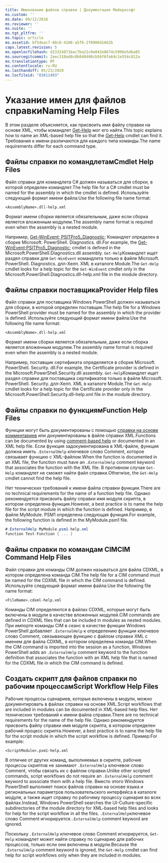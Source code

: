 ```yaml
---
title: Именование файлов справки | Документация Майкрософт
ms.custom: ''
ms.date: 09/12/2016
ms.reviewer: ''
ms.suite: ''
ms.tgt_pltfrm: ''
ms.topic: article
ms.assetid: bf54eac7-88c6-4108-a5f6-2f0906d1662b
caps.latest.revision: 5
ms.openlocfilehash: d13324871bac7ba21c0e042e8674c5996e5dba85
ms.sourcegitcommit: 2aec310ad0c0b048400cb56f6fa64c1e554c812a
ms.translationtype: MT
ms.contentlocale: ru-RU
ms.lasthandoff: 05/23/2020
ms.locfileid: "83811493"
---
```

# <a name="naming-help-files"></a><span data-ttu-id="8e08f-102">Указание имен для файлов справки</span><span class="sxs-lookup"><span data-stu-id="8e08f-102">Naming Help Files</span></span>

<span data-ttu-id="8e08f-103">В этом разделе объясняется, как присвоить имя файлу справки на основе XML, чтобы командлет [Get-Help](/powershell/module/Microsoft.PowerShell.Core/Get-Help) мог его найти.</span><span class="sxs-lookup"><span data-stu-id="8e08f-103">This topic explains how to name an XML-based help file so that the [Get-Help](/powershell/module/Microsoft.PowerShell.Core/Get-Help) cmdlet can find it.</span></span> <span data-ttu-id="8e08f-104">Требования к имени различаются для каждого типа команды.</span><span class="sxs-lookup"><span data-stu-id="8e08f-104">The name requirements differ for each command type.</span></span>

## <a name="cmdlet-help-files"></a><span data-ttu-id="8e08f-105">Файлы справки по командлетам</span><span class="sxs-lookup"><span data-stu-id="8e08f-105">Cmdlet Help Files</span></span>

<span data-ttu-id="8e08f-106">Файл справки для командлета C# должен называться для сборки, в которой определен командлет.</span><span class="sxs-lookup"><span data-stu-id="8e08f-106">The help file for a C# cmdlet must be named for the assembly in which the cmdlet is defined.</span></span> <span data-ttu-id="8e08f-107">Используйте следующий формат имени файла:</span><span class="sxs-lookup"><span data-stu-id="8e08f-107">Use the following file name format:</span></span>

```
<AssemblyName>.dll-help.xml
```

<span data-ttu-id="8e08f-108">Формат имени сборки является обязательным, даже если сборка является вложенным модулем.</span><span class="sxs-lookup"><span data-stu-id="8e08f-108">The assembly name format is required even when the assembly is a nested module.</span></span>

<span data-ttu-id="8e08f-109">Например, [Get-WinEvent; PSITPro5_Diagnostic;](/powershell/module/Microsoft.PowerShell.Diagnostics/Get-WinEvent) Командлет определен в сборке Microsoft. PowerShell. Diagnostics. dll.</span><span class="sxs-lookup"><span data-stu-id="8e08f-109">For example, the [Get-WinEvent;PSITPro5_Diagnostic;](/powershell/module/Microsoft.PowerShell.Diagnostics/Get-WinEvent) cmdlet is defined in the Microsoft.PowerShell.Diagnostics.dll assembly.</span></span> <span data-ttu-id="8e08f-110">`Get-Help`Командлет ищет раздел справки для `Get-WinEvent` командлета только в файле Microsoft. PowerShell. Diagnostics. длл-Хелп. XML в каталоге Module.</span><span class="sxs-lookup"><span data-stu-id="8e08f-110">The `Get-Help` cmdlet looks for a help topic for the `Get-WinEvent` cmdlet only in the Microsoft.PowerShell.Diagnostics.dll-help.xml file in the module directory.</span></span>

## <a name="provider-help-files"></a><span data-ttu-id="8e08f-111">Файлы справки поставщика</span><span class="sxs-lookup"><span data-stu-id="8e08f-111">Provider Help files</span></span>

<span data-ttu-id="8e08f-112">Файл справки для поставщика Windows PowerShell должен называться для сборки, в которой определен поставщик.</span><span class="sxs-lookup"><span data-stu-id="8e08f-112">The help file for a Windows PowerShell provider must be named for the assembly in which the provider is defined.</span></span> <span data-ttu-id="8e08f-113">Используйте следующий формат имени файла:</span><span class="sxs-lookup"><span data-stu-id="8e08f-113">Use the following file name format:</span></span>

```
<AssemblyName>.dll-help.xml
```

<span data-ttu-id="8e08f-114">Формат имени сборки является обязательным, даже если сборка является вложенным модулем.</span><span class="sxs-lookup"><span data-stu-id="8e08f-114">The assembly name format is required even when the assembly is a nested module.</span></span>

<span data-ttu-id="8e08f-115">Например, поставщик сертификата определяется в сборке Microsoft. PowerShell. Security. dll.</span><span class="sxs-lookup"><span data-stu-id="8e08f-115">For example, the Certificate provider is defined in the Microsoft.PowerShell.Security.dll assembly.</span></span> <span data-ttu-id="8e08f-116">`Get-Help`Командлет ищет раздел справки для поставщика сертификатов только в файле Microsoft. PowerShell. Security. длл-Хелп. XML в каталоге Module.</span><span class="sxs-lookup"><span data-stu-id="8e08f-116">The `Get-Help` cmdlet looks for a help topic for the Certificate provider only in the Microsoft.PowerShell.Security.dll-help.xml file in the module directory.</span></span>

## <a name="function-help-files"></a><span data-ttu-id="8e08f-117">Файлы справки по функциям</span><span class="sxs-lookup"><span data-stu-id="8e08f-117">Function Help Files</span></span>

<span data-ttu-id="8e08f-118">Функции могут быть документированы с помощью [справки на основе комментариев](/powershell/module/microsoft.powershell.core/about/about_comment_based_help) или документированы в файле справки XML.</span><span class="sxs-lookup"><span data-stu-id="8e08f-118">Functions can be documented by using [comment-based help](/powershell/module/microsoft.powershell.core/about/about_comment_based_help) or documented in an XML help file.</span></span> <span data-ttu-id="8e08f-119">Если функция задокументирована в XML-файле, функция должна иметь `.ExternalHelp` ключевое слово Comment, которое связывает функцию с XML-файлом.</span><span class="sxs-lookup"><span data-stu-id="8e08f-119">When the function is documented in an XML file, the function must have an `.ExternalHelp` comment keyword that associates the function with the XML file.</span></span> <span data-ttu-id="8e08f-120">В противном случае `Get-Help` командлет не сможет найти файл справки.</span><span class="sxs-lookup"><span data-stu-id="8e08f-120">Otherwise, the `Get-Help` cmdlet cannot find the help file.</span></span>

<span data-ttu-id="8e08f-121">Нет технических требований к имени файла справки функции.</span><span class="sxs-lookup"><span data-stu-id="8e08f-121">There are no technical requirements for the name of a function help file.</span></span> <span data-ttu-id="8e08f-122">Однако рекомендуется присвоить файлу справки имя модуля скрипта, в котором определена функция.</span><span class="sxs-lookup"><span data-stu-id="8e08f-122">However, a best practice is to name the help file for the script module in which the function is defined.</span></span> <span data-ttu-id="8e08f-123">Например, в файле MyModule. PSM1 определена следующая функция.</span><span class="sxs-lookup"><span data-stu-id="8e08f-123">For example, the following function is defined in the MyModule.psm1 file.</span></span>

```csharp
#.ExternalHelp MyModule.psm1-help.xml
function Test-Function { ... }
```

## <a name="cim-command-help-files"></a><span data-ttu-id="8e08f-124">Файлы справки по командам CIM</span><span class="sxs-lookup"><span data-stu-id="8e08f-124">CIM Command Help Files</span></span>

<span data-ttu-id="8e08f-125">Файл справки для команды CIM должен называться для файла CDXML, в котором определена команда CIM.</span><span class="sxs-lookup"><span data-stu-id="8e08f-125">The help file for a CIM command must be named for the CDXML file in which the CIM command is defined.</span></span> <span data-ttu-id="8e08f-126">Используйте следующий формат имени файла:</span><span class="sxs-lookup"><span data-stu-id="8e08f-126">Use the following file name format:</span></span>

```
<FileName>.cdxml-help.xml
```

<span data-ttu-id="8e08f-127">Команды CIM определяются в файлах CDXML, которые могут быть включены в модули в качестве вложенных модулей.</span><span class="sxs-lookup"><span data-stu-id="8e08f-127">CIM commands are defined in CDXML files that can be included in modules as nested modules.</span></span> <span data-ttu-id="8e08f-128">При импорте команды CIM в сеанс в качестве функции Windows PowerShell добавляет `.ExternalHelp` к определению функции ключевое слово Comment, связывающее функцию с файлом справки XML с именем для файла CDXML, в котором определена команда CIM.</span><span class="sxs-lookup"><span data-stu-id="8e08f-128">When the CIM command is imported into the session as a function, Windows PowerShell adds an `.ExternalHelp` comment keyword to the function definition that associates the function with an XML help file that is named for the CDXML file in which the CIM command is defined.</span></span>

## <a name="script-workflow-help-files"></a><span data-ttu-id="8e08f-129">Создать скрипт для файлов справки по рабочим процессам</span><span class="sxs-lookup"><span data-stu-id="8e08f-129">Script Workflow Help Files</span></span>

<span data-ttu-id="8e08f-130">Рабочие процессы сценариев, которые включены в модули, можно документировать в файлах справки на основе XML.</span><span class="sxs-lookup"><span data-stu-id="8e08f-130">Script workflows that are included in modules can be documented in XML-based help files.</span></span> <span data-ttu-id="8e08f-131">Нет технических требований к имени файла справки.</span><span class="sxs-lookup"><span data-stu-id="8e08f-131">There are no technical requirements for the name of the help file.</span></span> <span data-ttu-id="8e08f-132">Однако рекомендуется присвоить файлу справки имя модуля скрипта, в котором определен рабочий процесс скрипта.</span><span class="sxs-lookup"><span data-stu-id="8e08f-132">However, a best practice is to name the help file for the script module in which the script workflow is defined.</span></span> <span data-ttu-id="8e08f-133">Пример:</span><span class="sxs-lookup"><span data-stu-id="8e08f-133">For example:</span></span>

```
<ScriptModule>.psm1-help.xml
```

<span data-ttu-id="8e08f-134">В отличие от других команд, выполняемых в скрипте, рабочие процессы скриптов не занимают `.ExternalHelp` ключевое слово Comment, чтобы связать их с файлом справки.</span><span class="sxs-lookup"><span data-stu-id="8e08f-134">Unlike other scripted commands, script workflows do not require an `.ExternalHelp` comment keyword to associate them with a help file.</span></span> <span data-ttu-id="8e08f-135">Вместо этого Windows PowerShell выполняет поиск файлов справки на основе языка и региональных параметров пользовательского интерфейса в каталоге модуля, а также ищет справку по рабочему процессу сценария во всех файлах.</span><span class="sxs-lookup"><span data-stu-id="8e08f-135">Instead, Windows PowerShell searches the UI-Culture-specific subdirectories of the module directory for XML-based help files and looks for help for the script workflow in all the files.</span></span> <span data-ttu-id="8e08f-136">`.ExternalHelp`ключевое слово Comment игнорируется.</span><span class="sxs-lookup"><span data-stu-id="8e08f-136">`.ExternalHelp` comment keyword are ignored.</span></span>

<span data-ttu-id="8e08f-137">Поскольку `.ExternalHelp` ключевое слово Comment игнорируется, `Get-Help` командлет может найти справку по сценарию для рабочих процессов, только если они включены в модули.</span><span class="sxs-lookup"><span data-stu-id="8e08f-137">Because the `.ExternalHelp` comment keyword is ignored, the `Get-Help` cmdlet can find help for script workflows only when they are included in modules.</span></span>
